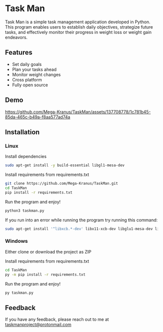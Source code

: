 
# Task Man

Task Man is a simple task management application developed in Python. This program enables users to establish daily objectives, strategize future tasks, and effectively monitor their progress in weight loss or weight gain endeavors.


## Features

- Set daily goals
- Plan your tasks ahead
- Monitor weight changes
- Cross platform
- Fully open source


## Demo

https://github.com/Mega-Kranus/TaskMan/assets/137708778/1c781b45-85da-465c-b49a-f8aa577ad74a


## Installation

### Linux

Install dependencies

```bash
sudo apt-get install -y build-essential libgl1-mesa-dev
```

Install requirements from requirements.txt

```bash
git clone https://github.com/Mega-Kranus/TaskMan.git
cd TaskMan
pip install -r requirements.txt
```

Run the program and enjoy!

```bash
python3 taskman.py
```

If you run into an error while running the program try running this command:

```bash
sudo apt-get install '^libxcb.*-dev' libx11-xcb-dev libglu1-mesa-dev libxrender-dev libxi-dev libxkbcommon-dev libxkbcommon-x11-dev
```

### Windows

Either clone or download the project as ZIP

Install requirements from requirements.txt

```bash
cd TaskMan
py -m pip install -r requirements.txt
```

Run the program and enjoy!

```bash
py taskman.py
```

## Feedback

If you have any feedback, please reach out to me at taskmanproject@protonmail.com

